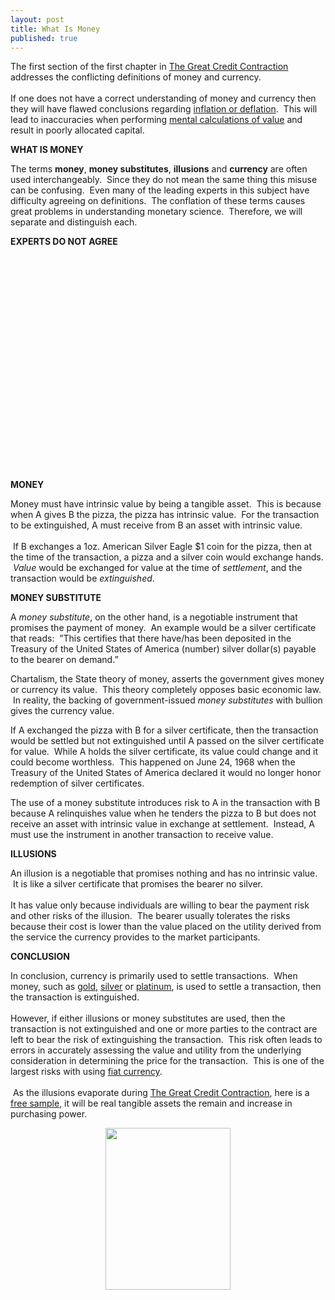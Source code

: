 ```yaml
---
layout: post
title: What Is Money
published: true
---
```

<p>The first section of the first chapter in <a title="credit contraction" href="http://www.greatcreditcontraction.com" target="_blank">The Great Credit Contraction</a> addresses the conflicting definitions of money and currency.  <br/><br/>If one does not have a correct understanding of money and currency then they will have flawed conclusions regarding <a title="inflation or deflation" href="http://www.runtogold.com/2009/07/inflation-with-gary-north-or-deflation-with-mish/" target="_blank">inflation or deflation</a>.  This will lead to inaccuracies when performing <a title="value calculation" href="http://www.runtogold.com/2008/08/value-calculation/" target="_blank">mental calculations of value</a> and result in poorly allocated capital.</p>
<p><strong>WHAT IS MONEY</strong></p>
<p>The terms <strong>money</strong>, <strong>money substitutes</strong>, <strong>illusions</strong> and <strong>currency</strong> are often used interchangeably.  Since they do not mean the same thing this misuse can be confusing.  Even many of the leading experts in this subject have difficulty agreeing on definitions.  The conflation of these terms causes great problems in understanding monetary science.  Therefore, we will separate and distinguish each.</p>
<p><strong>EXPERTS DO NOT AGREE</strong></p>
<p><object classid="clsid:d27cdb6e-ae6d-11cf-96b8-444553540000" width="425" height="344" codebase="http://download.macromedia.com/pub/shockwave/cabs/flash/swflash.cab#version=6,0,40,0"><param name="allowFullScreen" value="true" /><param name="allowscriptaccess" value="always" /><param name="src" value="http://www.youtube.com/v/opphgi7tAOs&amp;hl=en&amp;fs=1" /><param name="allowfullscreen" value="true" /><embed type="application/x-shockwave-flash" width="425" height="344" src="http://www.youtube.com/v/opphgi7tAOs&amp;hl=en&amp;fs=1" allowscriptaccess="always" allowfullscreen="true"></embed></object></p>
<p><strong>MONEY</strong></p>
<p>Money must have intrinsic value by being a tangible asset.  This is because when A gives B the pizza, the pizza has intrinsic value.  For the transaction to be extinguished, A must receive from B an asset with intrinsic value. <br/><br/> If B exchanges a 1oz. American Silver Eagle $1 coin for the pizza, then at the time of the transaction, a pizza and a silver coin would exchange hands.  <em>Value</em> would be exchanged for value at the time of <em>settlement</em>, and the transaction would be <em>extinguished</em>.</p>
<p><strong>MONEY SUBSTITUTE</strong></p>
<p>A <em>money substitute</em>, on the other hand, is a negotiable instrument that promises the payment of money.  An example would be a silver certificate that reads:  ”This certifies that there have/has been deposited in the Treasury of the United States of America (number) silver dollar(s) payable to the bearer on demand.”</p>
<p>Chartalism, the State theory of money, asserts the government gives money or currency its value.  This theory completely opposes basic economic law.  In reality, the backing of government-issued <em>money substitutes</em> with bullion gives the currency value.</p>
<p>If A exchanged the pizza with B for a silver certificate, then the transaction would be settled but not extinguished until A passed on the silver certificate for value.  While A holds the silver certificate, its value could change and it could become worthless.  This happened on June 24, 1968 when the Treasury of the United States of America declared it would no longer honor redemption of silver certificates.</p>
<p>The use of a money substitute introduces risk to A in the transaction with B because A relinquishes value when he tenders the pizza to B but does not receive an asset with intrinsic value in exchange at settlement.  Instead, A must use the instrument in another transaction to receive value.</p>
<p><strong>ILLUSIONS</strong></p>
<p>An illusion is a negotiable that promises nothing and has no intrinsic value.  It is like a silver certificate that promises the bearer no silver.  <br/><br/>It has value only because individuals are willing to bear the payment risk and other risks of the illusion.  The bearer usually tolerates the risks because their cost is lower than the value placed on the utility derived from the service the currency provides to the market participants.</p>
<p><strong>CONCLUSION</strong></p>
<p>In conclusion, currency is primarily used to settle transactions.  When money, such as <a title="buy gold" href="http://how-to-buy-gold-safely.com/" target="_blank">gold</a>, <a title="buy silver" href="http://how-to-buy-silver-safely.com/" target="_blank">silver</a> or <a title="buy platinum" href="http://how-to-buy-platinum-safely.com/" target="_blank">platinum</a>, is used to settle a transaction, then the transaction is extinguished.  <br/><br/>However, if either illusions or money substitutes are used, then the transaction is not extinguished and one or more parties to the contract are left to bear the risk of extinguishing the transaction.  This risk often leads to errors in accurately assessing the value and utility from the underlying consideration in determining the price for the transaction.  This is one of the largest risks with using <a title="fiat currency" href="http://www.greatcreditcontraction.com/fiat-currency" target="_self">fiat currency</a>.<br/><br/>  As the illusions evaporate during <a title="great credit contraction" href="http://www.creditcontraction.com" target="_blank">The Great Credit Contraction</a>, here is a <a title="great credit contraction discount code" href="http://creditcontraction.com/images/The-Great-Credit-Contraction-Sample.pdf" target="_blank">free sample</a>, it will be real tangible assets the remain and increase in purchasing power.</p>
<p style="text-align: center;"><a href="http://www.creditcontraction.com" target="_blank"><img class="aligncenter" title="great credit contraction" src="{{ site.baseurl }}/images/The-Great-Credit-Contraction-Book-200x259.jpg" alt="" width="200" height="259" /></a></p>
